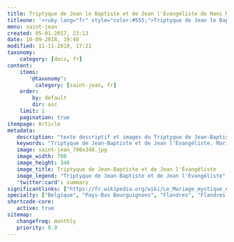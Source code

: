 ```yaml
---
title: Triptyque de Jean le Baptiste et de Jean l'Évangéliste de Hans Memling
titleone: '<ruby lang="fr" style="color:#555;">Triptyque de Jean le Baptiste et de Jean l&#39;Évangéliste<rt lang="nl" style="color:#999;font-size:30%;">Triptiek van Johannes de Doper en Johannes de Evangelist</rt></ruby>'
menu: saint-jean
created: 05-01-2017, 23:13
date: 10-09-2018, 19:40
modified: 11-11-2018, 17:21
taxonomy:
    category: [docs, fr]
content:
    items:
       '@taxonomy':
         category: [saint-jean, fr]
    order:
        by: default
        dir: asc
    limit: 1
    pagination: true
itempage: Article
metadata:
   description: "texte descriptif et images du Triptyque de Jean-Baptiste et de Jean l'Évangéliste, œuvre de Hans Memling, visible au Musée Memling, Hôpital Saint-Jean de Bruges"
   keywords: "Triptyque de Jean-Baptiste et de Jean l'Évangéliste, Mariage mystique de sainte Catherine, Hôpital Saint-Jean, Bruges, Brugge, Triptiek van Johannes de Doper en Johannes de Evangelist, Hans Memling, Hans Memlinc, Musée Memling"
   image: saint-jean_700x348.jpg
   image_width: 700
   image_height: 348
   image_title: Triptyque de Jean-Baptiste et de Jean l'Évangéliste
   image_legend: "Triptyque de Jean-Baptiste et de Jean l'Évangéliste"
   'twitter:card': summary
significantlinks: ["https://fr.wikipedia.org/wiki/Le_Mariage_mystique_de_sainte_Catherine_(Hans_Memling)"]
specialty: ["Belgique", "Pays-Bas Bourguignons", "Flandres", "Flandres Occidentale", "Bruges", "Brugge", "Musées de Bruges", "Primitifs Flamands", "Renaissance nordique", "Hôpital Saint-Jean", "Musée Hans Memling", "Hans Memling", "Triptyque de Jean-Baptiste et de Jean l'Évangéliste", "Hans Memlinc", "Memling", "Memlinc", "Triptiek van Johannes de Doper en Johannes de Evangelist", "Sint-Janshospitaal"]
shortcode-core:
   active: true
sitemap:
   changefreq: monthly
   priority: 0.9
---
```

